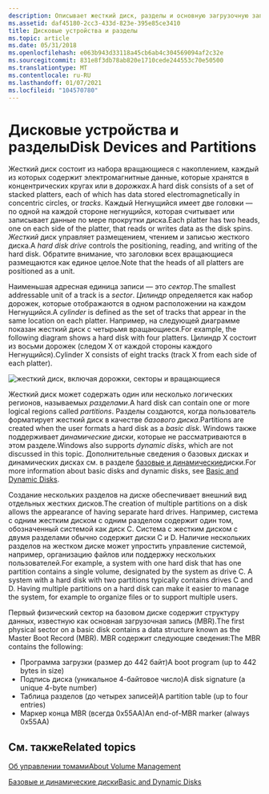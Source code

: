 ```yaml
---
description: Описывает жесткий диск, разделы и основную загрузочную запись.
ms.assetid: daf45180-2cc3-433d-823e-395e85ce3410
title: Дисковые устройства и разделы
ms.topic: article
ms.date: 05/31/2018
ms.openlocfilehash: e063b943d33118a45cb6ab4c304569094af2c32e
ms.sourcegitcommit: 831e8f3db78ab820e1710cede244553c70e50500
ms.translationtype: MT
ms.contentlocale: ru-RU
ms.lasthandoff: 01/07/2021
ms.locfileid: "104570780"
---
```

# <a name="disk-devices-and-partitions"></a><span data-ttu-id="a264f-103">Дисковые устройства и разделы</span><span class="sxs-lookup"><span data-stu-id="a264f-103">Disk Devices and Partitions</span></span>

<span data-ttu-id="a264f-104">Жесткий диск состоит из набора вращающиеся с накоплением, каждый из которых содержит электромагнитные данные, которые хранятся в концентрических кругах или в *дорожках*.</span><span class="sxs-lookup"><span data-stu-id="a264f-104">A hard disk consists of a set of stacked platters, each of which has data stored electromagnetically in concentric circles, or *tracks*.</span></span> <span data-ttu-id="a264f-105">Каждый Негнущийся имеет две головки — по одной на каждой стороне негнущийся, которая считывает или записывает данные по мере прокрутки диска.</span><span class="sxs-lookup"><span data-stu-id="a264f-105">Each platter has two heads, one on each side of the platter, that reads or writes data as the disk spins.</span></span> <span data-ttu-id="a264f-106">*Жесткий* диск управляет размещением, чтением и записью жесткого диска.</span><span class="sxs-lookup"><span data-stu-id="a264f-106">A *hard disk drive* controls the positioning, reading, and writing of the hard disk.</span></span> <span data-ttu-id="a264f-107">Обратите внимание, что заголовки всех вращающиеся размещаются как единое целое.</span><span class="sxs-lookup"><span data-stu-id="a264f-107">Note that the heads of all platters are positioned as a unit.</span></span>

<span data-ttu-id="a264f-108">Наименьшая адресная единица записи — это *сектор*.</span><span class="sxs-lookup"><span data-stu-id="a264f-108">The smallest addressable unit of a track is a *sector*.</span></span> <span data-ttu-id="a264f-109">*Цилиндр* определяется как набор дорожек, которые отображаются в одном расположении на каждом Негнущийся.</span><span class="sxs-lookup"><span data-stu-id="a264f-109">A *cylinder* is defined as the set of tracks that appear in the same location on each platter.</span></span> <span data-ttu-id="a264f-110">Например, на следующей диаграмме показан жесткий диск с четырьмя вращающиеся.</span><span class="sxs-lookup"><span data-stu-id="a264f-110">For example, the following diagram shows a hard disk with four platters.</span></span> <span data-ttu-id="a264f-111">Цилиндр X состоит из восьми дорожек (следом X от каждой стороны каждого Негнущийся).</span><span class="sxs-lookup"><span data-stu-id="a264f-111">Cylinder X consists of eight tracks (track X from each side of each platter).</span></span>

![жесткий диск, включая дорожки, секторы и вращающиеся](images/diskdevice.png)

<span data-ttu-id="a264f-113">Жесткий диск может содержать один или несколько логических регионов, называемых *разделами*.</span><span class="sxs-lookup"><span data-stu-id="a264f-113">A hard disk can contain one or more logical regions called *partitions*.</span></span> <span data-ttu-id="a264f-114">Разделы создаются, когда пользователь форматирует жесткий диск в качестве *базового диска*.</span><span class="sxs-lookup"><span data-stu-id="a264f-114">Partitions are created when the user formats a hard disk as a *basic disk*.</span></span> <span data-ttu-id="a264f-115">Windows также поддерживает *динамические диски*, которые не рассматриваются в этом разделе.</span><span class="sxs-lookup"><span data-stu-id="a264f-115">Windows also supports *dynamic disks*, which are not discussed in this topic.</span></span> <span data-ttu-id="a264f-116">Дополнительные сведения о базовых дисках и динамических дисках см. в разделе [базовые и динамические](basic-and-dynamic-disks.md)диски.</span><span class="sxs-lookup"><span data-stu-id="a264f-116">For more information about basic disks and dynamic disks, see [Basic and Dynamic Disks](basic-and-dynamic-disks.md).</span></span>

<span data-ttu-id="a264f-117">Создание нескольких разделов на диске обеспечивает внешний вид отдельных жестких дисков.</span><span class="sxs-lookup"><span data-stu-id="a264f-117">The creation of multiple partitions on a disk allows the appearance of having separate hard drives.</span></span> <span data-ttu-id="a264f-118">Например, система с одним жестким диском с одним разделом содержит один том, обозначенный системой как диск C. Система с жестким диском с двумя разделами обычно содержит диски C и D. Наличие нескольких разделов на жестком диске может упростить управление системой, например, организацию файлов или поддержку нескольких пользователей.</span><span class="sxs-lookup"><span data-stu-id="a264f-118">For example, a system with one hard disk that has one partition contains a single volume, designated by the system as drive C. A system with a hard disk with two partitions typically contains drives C and D. Having multiple partitions on a hard disk can make it easier to manage the system, for example to organize files or to support multiple users.</span></span>

<span data-ttu-id="a264f-119">Первый физический сектор на базовом диске содержит структуру данных, известную как основная загрузочная запись (MBR).</span><span class="sxs-lookup"><span data-stu-id="a264f-119">The first physical sector on a basic disk contains a data structure known as the Master Boot Record (MBR).</span></span> <span data-ttu-id="a264f-120">MBR содержит следующие сведения:</span><span class="sxs-lookup"><span data-stu-id="a264f-120">The MBR contains the following:</span></span>

-   <span data-ttu-id="a264f-121">Программа загрузки (размер до 442 байт)</span><span class="sxs-lookup"><span data-stu-id="a264f-121">A boot program (up to 442 bytes in size)</span></span>
-   <span data-ttu-id="a264f-122">Подпись диска (уникальное 4-байтовое число)</span><span class="sxs-lookup"><span data-stu-id="a264f-122">A disk signature (a unique 4-byte number)</span></span>
-   <span data-ttu-id="a264f-123">Таблица разделов (до четырех записей)</span><span class="sxs-lookup"><span data-stu-id="a264f-123">A partition table (up to four entries)</span></span>
-   <span data-ttu-id="a264f-124">Маркер конца MBR (всегда 0x55AA)</span><span class="sxs-lookup"><span data-stu-id="a264f-124">An end-of-MBR marker (always 0x55AA)</span></span>

## <a name="related-topics"></a><span data-ttu-id="a264f-125">См. также</span><span class="sxs-lookup"><span data-stu-id="a264f-125">Related topics</span></span>

<dl> <dt>

[<span data-ttu-id="a264f-126">Об управлении томами</span><span class="sxs-lookup"><span data-stu-id="a264f-126">About Volume Management</span></span>](about-volume-management.md)
</dt> <dt>

[<span data-ttu-id="a264f-127">Базовые и динамические диски</span><span class="sxs-lookup"><span data-stu-id="a264f-127">Basic and Dynamic Disks</span></span>](basic-and-dynamic-disks.md)
</dt> </dl>

 

 



